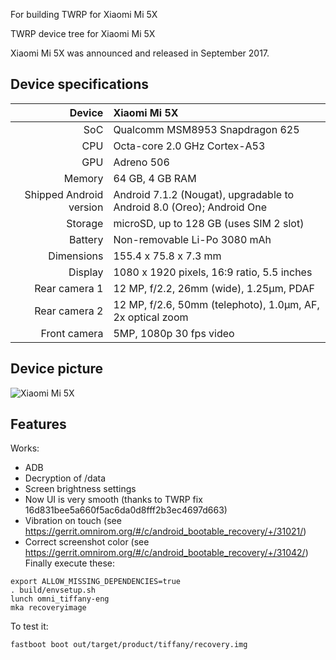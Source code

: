 For building TWRP for Xiaomi Mi 5X

TWRP device tree for Xiaomi Mi 5X



Xiaomi Mi 5X was announced and released in September 2017.

## Device specifications

| Device       | Xiaomi Mi 5X					                             |
| -----------: | :---------------------------------------------------------- |
| SoC          | Qualcomm MSM8953 Snapdragon 625                             |
| CPU          | Octa-core 2.0 GHz Cortex-A53                                |
| GPU          | Adreno 506                                                  |
| Memory       | 64 GB, 4 GB RAM                         			         |
| Shipped Android version | Android 7.1.2 (Nougat), upgradable to Android 8.0 (Oreo); Android One |
| Storage      | microSD, up to 128 GB (uses SIM 2 slot)           			 |
| Battery      | Non-removable Li-Po 3080 mAh                    	         |
| Dimensions   | 155.4 x 75.8 x 7.3 mm                           	         |
| Display      | 1080 x 1920 pixels, 16:9 ratio, 5.5 inches                  |
| Rear camera 1 | 12 MP, f/2.2, 26mm (wide), 1.25µm, PDAF                    |
| Rear camera 2 | 12 MP, f/2.6, 50mm (telephoto), 1.0µm, AF, 2x optical zoom |
| Front camera | 5MP, 1080p 30 fps video  	                                 |

## Device picture

![Xiaomi Mi 5X ](https://akket.com/wp-content/uploads/2017/07/Xiaomi-Mi-5X-Photo-Real-Official-Anons-3.jpg)

## Features

Works:

- ADB
- Decryption of /data
- Screen brightness settings
- Now UI is very smooth (thanks to TWRP fix 16d831bee5a660f5ac6da0d8fff2b3ec4697d663)
- Vibration on touch (see https://gerrit.omnirom.org/#/c/android_bootable_recovery/+/31021/)
- Correct screenshot color (see https://gerrit.omnirom.org/#/c/android_bootable_recovery/+/31042/)
Finally execute these:

```
export ALLOW_MISSING_DEPENDENCIES=true
. build/envsetup.sh
lunch omni_tiffany-eng 
mka recoveryimage
```

To test it:

```
fastboot boot out/target/product/tiffany/recovery.img
```




